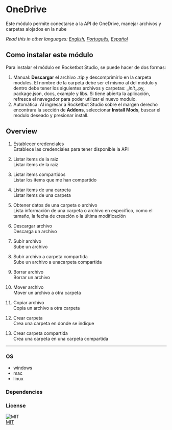 



# OneDrive
  
Este módulo permite conectarse a la API de OneDrive, manejar archivos y carpetas alojados en la nube  

*Read this in other languages: [English](README.md), [Português](README.pr.md), [Español](README.es.md)*

## Como instalar este módulo
  
Para instalar el módulo en Rocketbot Studio, se puede hacer de dos formas:
1. Manual: __Descargar__ el archivo .zip y descomprimirlo en la carpeta modules. El nombre de la carpeta debe ser el mismo al del módulo y dentro debe tener los siguientes archivos y carpetas: \__init__.py, package.json, docs, example y libs. Si tiene abierta la aplicación, refresca el navegador para poder utilizar el nuevo modulo.
2. Automática: Al ingresar a Rocketbot Studio sobre el margen derecho encontrara la sección de **Addons**, seleccionar **Install Mods**, buscar el modulo deseado y presionar install.  


## Overview


1. Establecer credenciales  
Establece las credenciales para tener disponible la API

2. Listar items de la raiz  
Listar items de la raiz

3. Listar items compartidos  
Listar los items que me han compartido

4. Listar items de una carpeta  
Listar items de una carpeta

5. Obtener datos de una carpeta o archivo  
Lista información de una carpeta o archivo en específico, como el tamaño, la fecha de creación o la última modificación

6. Descargar archivo  
Descarga un archivo

7. Subir archivo  
Sube un archivo

8. Subir archivo a carpeta compartida  
Sube un archivo a unacarpeta compartida

9. Borrar archivo  
Borrar un archivo

10. Mover archivo  
Mover un archivo a otra carpeta

11. Copiar archivo  
Copia un archivo a otra carpeta

12. Crear carpeta  
Crea una carpeta en donde se indique

13. Crear carpeta compartida  
Crea una carpeta en una carpeta compartida  




----
### OS

- windows
- mac
- linux

### Dependencies

### License
  
![MIT](https://camo.githubusercontent.com/107590fac8cbd65071396bb4d04040f76cde5bde/687474703a2f2f696d672e736869656c64732e696f2f3a6c6963656e73652d6d69742d626c75652e7376673f7374796c653d666c61742d737175617265)  
[MIT](http://opensource.org/licenses/mit-license.ph)